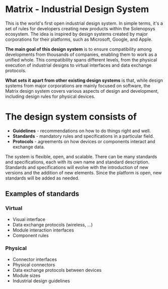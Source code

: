 # Matrix - Industrial Design System

This is the world's first open industrial design system. In simple terms, it's a set of rules for developers creating new products within the Solenopsys ecosystem. The idea is inspired by design systems created by major corporations for their platforms, such as Microsoft, Google, and Apple.

**The main goal of this design system** is to ensure compatibility among developments from thousands of companies, enabling them to work as a unified whole. This compatibility spans different levels, from the physical execution of industrial designs to virtual interfaces and data exchange protocols.

**What sets it apart from other existing design systems** is that, while design systems from major corporations are mainly focused on software, the Matrix design system covers various aspects of design and development, including design rules for physical devices.

# The design system consists of

- **Guidelines** - recommendations on how to do things right and well.
- **Standards** - mandatory rules and specifications in a particular field.
- **Protocols** - agreements on how devices or components interact and exchange data.

The system is flexible, open, and scalable. There can be many standards and specifications, each with its own name and standard description. Standards and specifications will evolve with the introduction of new versions and the addition of new elements. Since the platform is open, new standards will be added as needed.

## Examples of standards
### Virtual

- Visual interface
- Data exchange protocols (wireless, ...)
- Module interaction interfaces
- Component rules

### Physical

- Connector interfaces
- Physical connectors
- Data exchange protocols between devices
- Module sizes
- Industrial design guidelines
